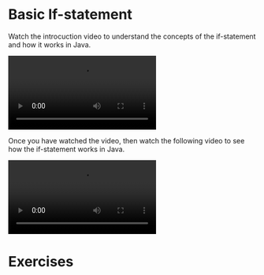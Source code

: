 # Basic If-statement

Watch the introcuction video to understand the concepts of the if-statement and how it works in Java.

<video src="https://youtu.be/aK1hu_LXYs8"></video>

Once you have watched the video, then watch the following video to see how the if-statement works in Java.

<video src="https://youtu.be/Vu3C2OFt9cU"></video>

# Exercises
